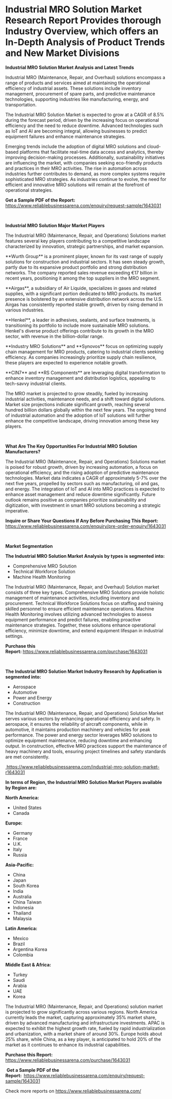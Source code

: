 <p><h1>Industrial MRO Solution Market Research Report Provides thorough Industry Overview, which offers an In-Depth Analysis of Product Trends and New Market Divisions</h1></p><p><strong>Industrial MRO Solution Market Analysis and Latest Trends</strong></p>
<p><p>Industrial MRO (Maintenance, Repair, and Overhaul) solutions encompass a range of products and services aimed at maintaining the operational efficiency of industrial assets. These solutions include inventory management, procurement of spare parts, and predictive maintenance technologies, supporting industries like manufacturing, energy, and transportation. </p><p>The Industrial MRO Solution Market is expected to grow at a CAGR of 8.5% during the forecast period, driven by the increasing focus on operational efficiency and the need to reduce downtime. Advanced technologies such as IoT and AI are becoming integral, allowing businesses to predict equipment failures and enhance maintenance strategies. </p><p>Emerging trends include the adoption of digital MRO solutions and cloud-based platforms that facilitate real-time data access and analytics, thereby improving decision-making processes. Additionally, sustainability initiatives are influencing the market, with companies seeking eco-friendly products and practices in their MRO activities. The rise in automation across industries further contributes to demand, as more complex systems require sophisticated MRO strategies. As industries continue to evolve, the need for efficient and innovative MRO solutions will remain at the forefront of operational strategies.</p></p>
<p><strong>Get a Sample PDF of the Report:&nbsp;</strong> <a href="https://www.reliablebusinessarena.com/enquiry/request-sample/1643031?utm_campaign=1871&utm_medium=2&utm_source=Github&utm_content=ia&utm_term=12012025&utm_id=industrial-mro-solution">https://www.reliablebusinessarena.com/enquiry/request-sample/1643031</a></p>
<p>&nbsp;</p>
<p><strong>Industrial MRO Solution Major Market Players</strong></p>
<p><p>The Industrial MRO (Maintenance, Repair, and Operations) Solutions market features several key players contributing to a competitive landscape characterized by innovation, strategic partnerships, and market expansion.</p><p>**Wurth Group** is a prominent player, known for its vast range of supply solutions for construction and industrial sectors. It has seen steady growth, partly due to its expansive product portfolio and strong distribution networks. The company reported sales revenue exceeding €17 billion in recent years, positioning it among the top suppliers in the MRO segment.</p><p>**Airgas**, a subsidiary of Air Liquide, specializes in gases and related supplies, with a significant portion dedicated to MRO products. Its market presence is bolstered by an extensive distribution network across the U.S. Airgas has consistently reported stable growth, driven by rising demand in various industries. </p><p>**Henkel**, a leader in adhesives, sealants, and surface treatments, is transitioning its portfolio to include more sustainable MRO solutions. Henkel's diverse product offerings contribute to its growth in the MRO sector, with revenue in the billion-dollar range.</p><p>**Industry MRO Solutions** and **Synovos** focus on optimizing supply chain management for MRO products, catering to industrial clients seeking efficiency. As companies increasingly prioritize supply chain resilience, these players are expected to experience notable growth.</p><p>**CIN7** and **RS Components** are leveraging digital transformation to enhance inventory management and distribution logistics, appealing to tech-savvy industrial clients.</p><p>The MRO market is projected to grow steadily, fueled by increasing industrial activities, maintenance needs, and a shift toward digital solutions. Market size projections indicate significant growth, reaching several hundred billion dollars globally within the next few years. The ongoing trend of industrial automation and the adoption of IoT solutions will further enhance the competitive landscape, driving innovation among these key players.</p></p>
<p>&nbsp;</p>
<p><strong>What Are The Key Opportunities For Industrial MRO Solution Manufacturers?</strong></p>
<p><p>The Industrial MRO (Maintenance, Repair, and Operations) Solutions market is poised for robust growth, driven by increasing automation, a focus on operational efficiency, and the rising adoption of predictive maintenance technologies. Market data indicates a CAGR of approximately 5-7% over the next five years, propelled by sectors such as manufacturing, oil and gas, and energy. The integration of IoT and AI into MRO practices is expected to enhance asset management and reduce downtime significantly. Future outlook remains positive as companies prioritize sustainability and digitization, with investment in smart MRO solutions becoming a strategic imperative.</p></p>
<p><strong>Inquire or Share Your Questions If Any Before Purchasing This Report:</strong> <a href="https://www.reliablebusinessarena.com/enquiry/pre-order-enquiry/1643031?utm_campaign=1871&utm_medium=2&utm_source=Github&utm_content=ia&utm_term=12012025&utm_id=industrial-mro-solution">https://www.reliablebusinessarena.com/enquiry/pre-order-enquiry/1643031</a></p>
<p>&nbsp;</p>
<p><strong>Market Segmentation</strong></p>
<p><strong>The Industrial MRO Solution Market Analysis by types is segmented into:</strong></p>
<p><ul><li>Comprehensive MRO Solution</li><li>Technical Workforce Solution</li><li>Machine Health Monitoring</li></ul></p>
<p><p>The Industrial MRO (Maintenance, Repair, and Overhaul) Solution market consists of three key types. Comprehensive MRO Solutions provide holistic management of maintenance activities, including inventory and procurement. Technical Workforce Solutions focus on staffing and training skilled personnel to ensure efficient maintenance operations. Machine Health Monitoring involves utilizing advanced technologies to assess equipment performance and predict failures, enabling proactive maintenance strategies. Together, these solutions enhance operational efficiency, minimize downtime, and extend equipment lifespan in industrial settings.</p></p>
<p><strong>Purchase this Report:&nbsp;</strong><a href="https://www.reliablebusinessarena.com/purchase/1643031?utm_campaign=1871&utm_medium=2&utm_source=Github&utm_content=ia&utm_term=12012025&utm_id=industrial-mro-solution">https://www.reliablebusinessarena.com/purchase/1643031</a></p>
<p>&nbsp;</p>
<p><strong>The Industrial MRO Solution Market Industry Research by Application is segmented into:</strong></p>
<p><ul><li>Aerospace</li><li>Automotive</li><li>Power and Energy</li><li>Construction</li></ul></p>
<p><p>The Industrial MRO (Maintenance, Repair, and Operations) Solution Market serves various sectors by enhancing operational efficiency and safety. In aerospace, it ensures the reliability of aircraft components, while in automotive, it maintains production machinery and vehicles for peak performance. The power and energy sector leverages MRO solutions to optimize equipment maintenance, reducing downtime and enhancing output. In construction, effective MRO practices support the maintenance of heavy machinery and tools, ensuring project timelines and safety standards are met consistently.</p></p>
<p><a href="https://www.reliablebusinessarena.com/industrial-mro-solution-market-r1643031?utm_campaign=1871&utm_medium=2&utm_source=Github&utm_content=ia&utm_term=12012025&utm_id=industrial-mro-solution">&nbsp;https://www.reliablebusinessarena.com/industrial-mro-solution-market-r1643031</a></p>
<p><strong>In terms of Region, the Industrial MRO Solution Market Players available by Region are:</strong></p>
<p>
    <p> <strong> North America: </strong>
        <ul>
            <li>United States</li>
            <li>Canada</li>
        </ul>
        </p> 
    <p> <strong> Europe: </strong>
        <ul>
            <li>Germany</li>
            <li>France</li>
            <li>U.K.</li>
            <li>Italy</li>
            <li>Russia</li>
        </ul>
        </p> 
    <p> <strong> Asia-Pacific: </strong>
        <ul>
            <li>China</li>
            <li>Japan</li>
            <li>South Korea</li>
            <li>India</li>
            <li>Australia</li>
            <li>China Taiwan</li>
            <li>Indonesia</li>
            <li>Thailand</li>
            <li>Malaysia</li>
        </ul>
        </p> 
    <p> <strong> Latin America: </strong>
        <ul>
            <li>Mexico</li>
            <li>Brazil</li>
            <li>Argentina Korea</li>
            <li>Colombia</li>
        </ul>
        </p> 
    <p> <strong> Middle East & Africa: </strong>
        <ul>
            <li>Turkey</li>
            <li>Saudi</li>
            <li>Arabia</li>
            <li>UAE</li>
            <li>Korea</li>
        </ul>
    </p>
    </p>
<p><p>The Industrial MRO (Maintenance, Repair, and Operations) solution market is projected to grow significantly across various regions. North America currently leads the market, capturing approximately 35% market share, driven by advanced manufacturing and infrastructure investments. APAC is expected to exhibit the highest growth rate, fueled by rapid industrialization and urbanization, with a market share of around 30%. Europe holds about 25% share, while China, as a key player, is anticipated to hold 20% of the market as it continues to enhance its industrial capabilities.</p></p>
<p><strong>Purchase this Report: </strong><a href="https://www.reliablebusinessarena.com/purchase/1643031?utm_campaign=1871&utm_medium=2&utm_source=Github&utm_content=ia&utm_term=12012025&utm_id=industrial-mro-solution">https://www.reliablebusinessarena.com/purchase/1643031</a></p>
<p>&nbsp;<strong>Get a Sample PDF of the Report:&nbsp;&nbsp;</strong><a href="https://www.reliablebusinessarena.com/enquiry/request-sample/1643031?utm_campaign=1871&utm_medium=2&utm_source=Github&utm_content=ia&utm_term=12012025&utm_id=industrial-mro-solution">https://www.reliablebusinessarena.com/enquiry/request-sample/1643031</a></p>
<p><strong></strong></p>
<p>Check more reports on <a href="https://www.reliablebusinessarena.com/?utm_campaign=1871&utm_medium=2&utm_source=Github&utm_content=ia&utm_term=12012025&utm_id=industrial-mro-solution">https://www.reliablebusinessarena.com/</a></p>